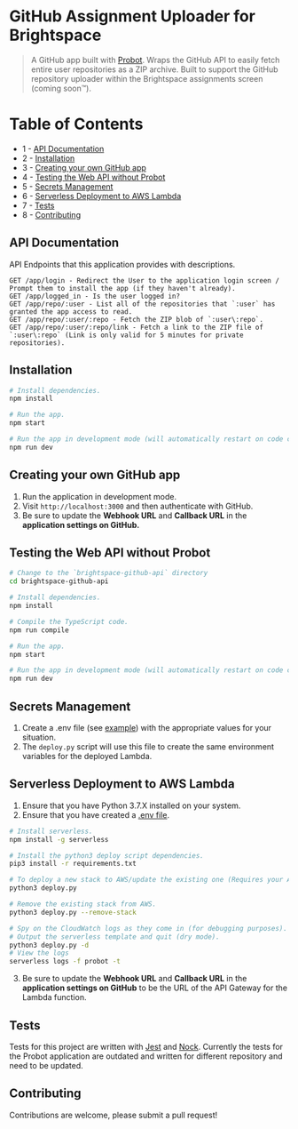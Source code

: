 # GitHub Assignment Uploader for Brightspace

> A GitHub app built with [Probot](https://github.com/probot/probot). Wraps the GitHub API to easily fetch entire user repositories as a ZIP archive. Built to support the GitHub repository uploader within the Brightspace assignments screen (coming soon™).

# Table of Contents

- 1 - [API Documentation](README.md/#api-documentation)
- 2 - [Installation](README.md/#installation)
- 3 - [Creating your own GitHub app](README.md/#creating-your-own-github-app)
- 4 - [Testing the Web API without Probot](README.md/#testing-the-web-api-without-probot)
- 5 - [Secrets Management](README.md/#secrets-management)
- 6 - [Serverless Deployment to AWS Lambda](README.md/#serverless-deployment-to-aws-lambda)
- 7 - [Tests](README.md/#tests)
- 8 - [Contributing](README.md/#contributing)

## API Documentation

API Endpoints that this application provides with descriptions.

```
GET /app/login - Redirect the User to the application login screen / Prompt them to install the app (if they haven't already).
GET /app/logged_in - Is the user logged in?
GET /app/repo/:user - List all of the repositories that `:user` has granted the app access to read.
GET /app/repo/:user/:repo - Fetch the ZIP blob of `:user\:repo`.
GET /app/repo/:user/:repo/link - Fetch a link to the ZIP file of `:user\:repo` (Link is only valid for 5 minutes for private repositories).
```

## Installation

```sh
# Install dependencies.
npm install

# Run the app.
npm start

# Run the app in development mode (will automatically restart on code changes).
npm run dev
```

## Creating your own GitHub app

1. Run the application in development mode.
2. Visit `http://localhost:3000` and then authenticate with GitHub.
3. Be sure to update the **Webhook URL** and **Callback URL** in the **application settings on GitHub.**

## Testing the Web API without Probot

```sh
# Change to the `brightspace-github-api` directory
cd brightspace-github-api

# Install dependencies.
npm install

# Compile the TypeScript code.
npm run compile

# Run the app.
npm start

# Run the app in development mode (will automatically restart on code changes).
npm run dev
```

## Secrets Management

1. Create a .env file (see [example](.env.example)) with the appropriate values for your situation.
2. The `deploy.py` script will use this file to create the same environment variables for the deployed Lambda.

## Serverless Deployment to AWS Lambda

1. Ensure that you have Python 3.7.X installed on your system.
2. Ensure that you have created a [.env file](README.md/#secrets-management).

```sh
# Install serverless.
npm install -g serverless

# Install the python3 deploy script dependencies.
pip3 install -r requirements.txt

# To deploy a new stack to AWS/update the existing one (Requires your AWS credentials to be set).
python3 deploy.py

# Remove the existing stack from AWS.
python3 deploy.py --remove-stack

# Spy on the CloudWatch logs as they come in (for debugging purposes).
# Output the serverless template and quit (dry mode).
python3 deploy.py -d
# View the logs
serverless logs -f probot -t
```

3. Be sure to update the **Webhook URL** and **Callback URL** in the **application settings on GitHub** to be the URL of the API Gateway for the Lambda function.

## Tests

Tests for this project are written with [Jest](https://facebook.github.io/jest/) and [Nock](https://github.com/nock/nock).
Currently the tests for the Probot application are outdated and written for different repository and need to be updated.

## Contributing

Contributions are welcome, please submit a pull request!
